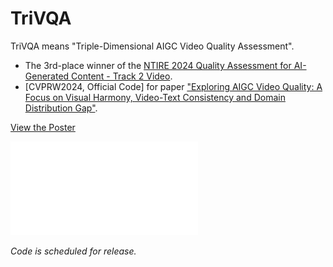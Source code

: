 # TriVQA
TriVQA means "Triple-Dimensional AIGC Video Quality Assessment".

- The 3rd-place winner of the [NTIRE 2024 Quality Assessment for AI-Generated Content - Track 2 Video](https://codalab.lisn.upsaclay.fr/competitions/17621#learn_the_details).
- [CVPRW2024, Official Code] for paper ["Exploring AIGC Video Quality: A Focus on Visual Harmony, Video-Text Consistency and Domain Distribution Gap"](https://arxiv.org/abs/2404.13573).



[View the Poster](poster.pdf)

![](poster.pdf)

*Code is scheduled for release.*
